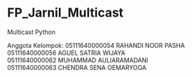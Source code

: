 # FP_Jarnil_Multicast
Multicast Python

Anggota Kelompok:
05111640000054 RAHANDI NOOR PASHA  
05111640000056 AGUEL SATRIA WIJAYA  
05111640000062 MUHAMMAD AULIARAMADANI  
05111640000063 CHENDRA SENA OEMARYOGA  
